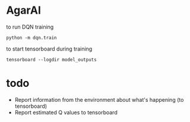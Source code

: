 # AgarAI

to run DQN training

    python -m dqn.train
        
to start tensorboard during training

    tensorboard --logdir model_outputs
      
      
# todo

- Report information from the environment about what's happening (to tensorboard)
- Report estimated Q values to tensorboard


